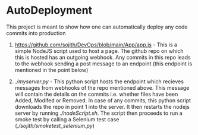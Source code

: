 # AutoDeployment

This project is meant to show how one can automatically deploy any code commits into production

1) https://github.com/sojith/DevOps/blob/main/App/app.js - This is a simple NodeJS script used to host a page. The github repo on which this is hosted has an outgoing webhook. Any commits in this repo leads to the webhook sending a post message to an endpoint (this endpoint is mentioned in the point below)

2) _./myserver.py_ - This python script hosts the endpoint which recieves messages from webhooks of the repo mentioned above. This message will contain the details on the commits i.e. whether files have been Added, Modifed or Removed. In case of any commits, this python script downloads the repo in point 1 into the server. It then restarts the nodejs server by running _./nodeScript.sh_. The script then proceeds to run a smoke test by calling a Selenium test case (_./sojith/smoketest_selenium.py_)

 
